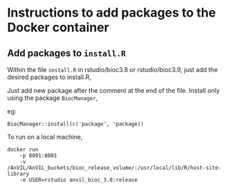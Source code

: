 # Instructions to add packages to the Docker container

## Add packages to `install.R`

Within the file `install.R` in rstudio/bioc3.8 or rstudio/bioc3.9,
just add the desired packages to install.R,

Just add new package after the comment at the end of the file. Install
only using the package `BiocManager`,
	
eg:

	BiocManager::install(c('package', 'package)) 
	
To run on a local machine,

	docker run 
		-p 8001:8001 
		-v /AnVIL/AnVIL_buckets/bioc_release_volume/:/usr/local/lib/R/host-site-library 
		-e USER=rstudio anvil_bioc_3.8:release
